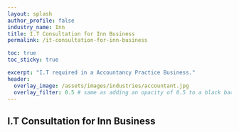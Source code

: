 ```yaml
---
layout: splash 
author_profile: false 
industry_name: Inn
title: I.T Consultation for Inn Business
permalink: /it-consultation-for-inn-business

toc: true
toc_sticky: true

excerpt: "I.T required in a Accountancy Practice Business."
header:
  overlay_image: /assets/images/industries/accountant.jpg
  overlay_filter: 0.5 # same as adding an opacity of 0.5 to a black background
---
```


## I.T Consultation for Inn Business